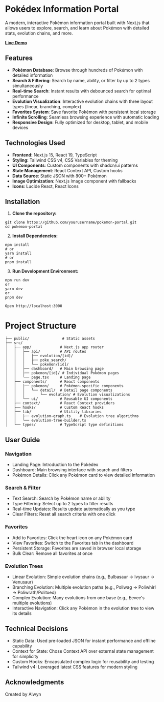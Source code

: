 # Pokédex Information Portal

A modern, interactive Pokémon information portal built with Next.js that allows users to explore, search, and learn about Pokémon with detailed stats, evolution chains, and more.

**[Live Demo](https://technical-theta.vercel.app)**

## Features

- **Pokémon Database**: Browse through hundreds of Pokémon with detailed information
- **Search & Filtering**: Search by name, ability, or filter by up to 2 types simultaneously
- **Real-time Search**: Instant results with debounced search for optimal performance
- **Evolution Visualization**: Interactive evolution chains with three layout types (linear, branching, complex)
- **Favorites System**: Save favorite Pokémon with persistent local storage
- **Infinite Scrolling**: Seamless browsing experience with automatic loading
- **Responsive Design**: Fully optimized for desktop, tablet, and mobile devices

## Technologies Used

- **Frontend**: Next.js 15, React 19, TypeScript
- **Styling**: Tailwind CSS v4, CSS Variables for theming
- **UI Components**: Custom components with shadcn/ui patterns
- **State Management**: React Context API, Custom hooks
- **Data Source**: Static JSON with 800+ Pokémon
- **Image Optimization**: Next.js Image component with fallbacks
- **Icons**: Lucide React, React Icons

## Installation

1. **Clone the repository:**
  ```
  git clone https://github.com/yourusername/pokemon-portal.git
  cd pokemon-portal
  ```
2. **Install Dependencies:**
```
npm install
# or
yarn install
# or
pnpm install
```

3. **Run Development Environment:**
 ```
npm run dev
or
yarn dev
or
pnpm dev

Open http://localhost:3000
```
# Project Structure
```
├── public/               # Static assets
├── src/
│   ├── app/             # Next.js app router
│   │   ├── api/         # API routes
│   │   │   ├── evolution/[id]/
│   │   │   ├── poke_search/
│   │   │   └── pokemon/[id]/
│   │   ├── dashboard/   # Main browsing page
│   │   ├── pokemon/[id]/ # Individual Pokémon pages
│   │   └── page.tsx     # Landing page
│   ├── components/      # React components
│   │   ├── pokemon/     # Pokémon-specific components
│   │   │   └── detail/  # Detail page components
│   │   │       └── evolution/ # Evolution visualizations
│   │   └── ui/          # Reusable UI components
│   ├── context/         # React Context providers
│   ├── hooks/           # Custom React hooks
│   ├── lib/             # Utility libraries
│   │   ├── evolution-graph.ts    # Evolution tree algorithms
│   │   └── evolution-tree-builder.ts
│   └── types/           # TypeScript type definitions
```
## User Guide
###  Navigation

- Landing Page: Introduction to the Pokédex
- Dashboard: Main browsing interface with search and filters
- Pokémon Details: Click any Pokémon card to view detailed information

###  Search & Filter

- Text Search: Search by Pokémon name or ability
- Type Filtering: Select up to 2 types to filter results
- Real-time Updates: Results update automatically as you type
- Clear Filters: Reset all search criteria with one click

###  Favorites

- Add to Favorites: Click the heart icon on any Pokémon card
- View Favorites: Switch to the Favorites tab in the dashboard
- Persistent Storage: Favorites are saved in browser local storage
- Bulk Clear: Remove all favorites at once

###  Evolution Trees

- Linear Evolution: Simple evolution chains (e.g., Bulbasaur → Ivysaur → Venusaur)
- Branching Evolution: Multiple evolution paths (e.g., Poliwag → Poliwhirl → Poliwrath/Politoed)
- Complex Evolution: Many evolutions from one base (e.g., Eevee's multiple evolutions)
- Interactive Navigation: Click any Pokémon in the evolution tree to view its details

## Technical Decisions

- Static Data: Used pre-loaded JSON for instant performance and offline capability
- Context for State: Chose Context API over external state management for simplicity
- Custom Hooks: Encapsulated complex logic for reusability and testing
- Tailwind v4: Leveraged latest CSS features for modern styling

## Acknowledgments
Created by Alwyn